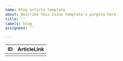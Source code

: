 ```yaml
---
name: blog article template
about: Describe this issue template's purpose here.
title: ''
labels: blog
assignees: ''

---
```


| ID | ArticleLink |
| --- | --- |
|      |       |

